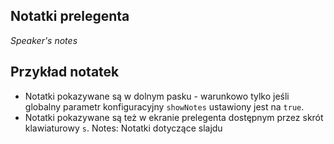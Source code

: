 ## Notatki prelegenta
_Speaker's notes_


## Przykład notatek
* Notatki pokazywane są w dolnym pasku - warunkowo tylko jeśli globalny parametr konfiguracyjny `showNotes` ustawiony jest na `true`.
* Notatki pokazywane są też w ekranie prelegenta dostępnym przez skrót klawiaturowy `s`.
Notes:
Notatki dotyczące slajdu
